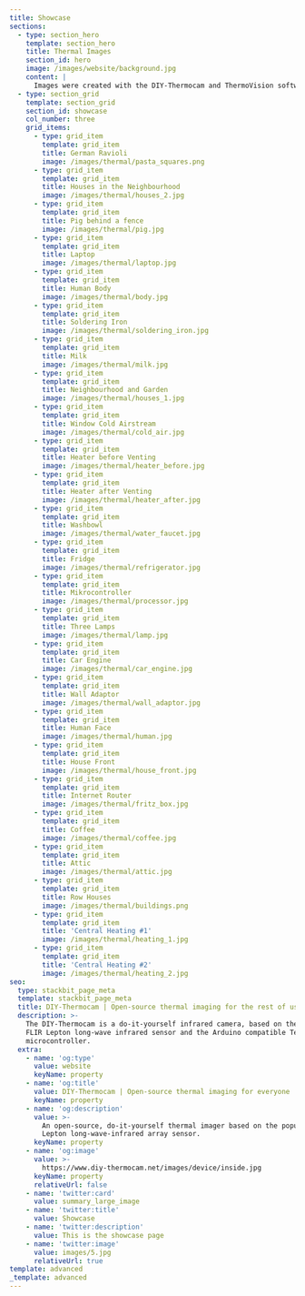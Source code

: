 ```yaml
---
title: Showcase
sections:
  - type: section_hero
    template: section_hero
    title: Thermal Images
    section_id: hero
    image: /images/website/background.jpg
    content: |
      Images were created with the DIY-Thermocam and ThermoVision software
  - type: section_grid
    template: section_grid
    section_id: showcase
    col_number: three
    grid_items:
      - type: grid_item
        template: grid_item
        title: German Ravioli
        image: /images/thermal/pasta_squares.png
      - type: grid_item
        template: grid_item
        title: Houses in the Neighbourhood
        image: /images/thermal/houses_2.jpg
      - type: grid_item
        template: grid_item
        title: Pig behind a fence
        image: /images/thermal/pig.jpg
      - type: grid_item
        template: grid_item
        title: Laptop
        image: /images/thermal/laptop.jpg
      - type: grid_item
        template: grid_item
        title: Human Body
        image: /images/thermal/body.jpg
      - type: grid_item
        template: grid_item
        title: Soldering Iron
        image: /images/thermal/soldering_iron.jpg
      - type: grid_item
        template: grid_item
        title: Milk
        image: /images/thermal/milk.jpg
      - type: grid_item
        template: grid_item
        title: Neighbourhood and Garden
        image: /images/thermal/houses_1.jpg
      - type: grid_item
        template: grid_item
        title: Window Cold Airstream
        image: /images/thermal/cold_air.jpg
      - type: grid_item
        template: grid_item
        title: Heater before Venting
        image: /images/thermal/heater_before.jpg
      - type: grid_item
        template: grid_item
        title: Heater after Venting
        image: /images/thermal/heater_after.jpg
      - type: grid_item
        template: grid_item
        title: Washbowl
        image: /images/thermal/water_faucet.jpg
      - type: grid_item
        template: grid_item
        title: Fridge
        image: /images/thermal/refrigerator.jpg
      - type: grid_item
        template: grid_item
        title: Mikrocontroller
        image: /images/thermal/processor.jpg
      - type: grid_item
        template: grid_item
        title: Three Lamps
        image: /images/thermal/lamp.jpg
      - type: grid_item
        template: grid_item
        title: Car Engine
        image: /images/thermal/car_engine.jpg
      - type: grid_item
        template: grid_item
        title: Wall Adaptor
        image: /images/thermal/wall_adaptor.jpg
      - type: grid_item
        template: grid_item
        title: Human Face
        image: /images/thermal/human.jpg
      - type: grid_item
        template: grid_item
        title: House Front
        image: /images/thermal/house_front.jpg
      - type: grid_item
        template: grid_item
        title: Internet Router
        image: /images/thermal/fritz_box.jpg
      - type: grid_item
        template: grid_item
        title: Coffee
        image: /images/thermal/coffee.jpg
      - type: grid_item
        template: grid_item
        title: Attic
        image: /images/thermal/attic.jpg
      - type: grid_item
        template: grid_item
        title: Row Houses
        image: /images/thermal/buildings.png
      - type: grid_item
        template: grid_item
        title: 'Central Heating #1'
        image: /images/thermal/heating_1.jpg
      - type: grid_item
        template: grid_item
        title: 'Central Heating #2'
        image: /images/thermal/heating_2.jpg
seo:
  type: stackbit_page_meta
  template: stackbit_page_meta
  title: DIY-Thermocam | Open-source thermal imaging for the rest of us
  description: >-
    The DIY-Thermocam is a do-it-yourself infrared camera, based on the popular
    FLIR Lepton long-wave infrared sensor and the Arduino compatible Teensy 4.1
    microcontroller.
  extra:
    - name: 'og:type'
      value: website
      keyName: property
    - name: 'og:title'
      value: DIY-Thermocam | Open-source thermal imaging for everyone
      keyName: property
    - name: 'og:description'
      value: >-
        An open-source, do-it-yourself thermal imager based on the popular FLIR
        Lepton long-wave-infrared array sensor.
      keyName: property
    - name: 'og:image'
      value: >-
        https://www.diy-thermocam.net/images/device/inside.jpg
      keyName: property
      relativeUrl: false
    - name: 'twitter:card'
      value: summary_large_image
    - name: 'twitter:title'
      value: Showcase
    - name: 'twitter:description'
      value: This is the showcase page
    - name: 'twitter:image'
      value: images/5.jpg
      relativeUrl: true
template: advanced
_template: advanced
---
```


